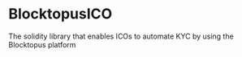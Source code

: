 # BlocktopusICO
The solidity library that enables ICOs to automate KYC by using the Blocktopus platform
